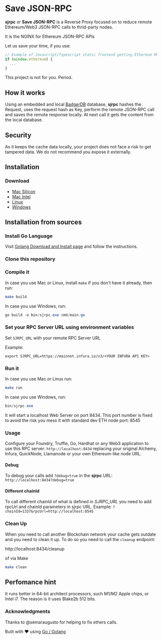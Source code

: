 # Save JSON-RPC

**sjrpc** or **Save JSON-RPC** is a Reverse Proxy focused on to reduce remote Ethereum/Web3 JSON-RPC calls to thrid-party nodes.

It is the NGINX for Ethereum JSON-RPC APIs

Let us save your time, if you use:

```javascript
// Example of Javascript/Typescript static frontend getting Ethereum RPC connection via browser embedded connection, such as Metamask
if (window.ethereum) { 
  ...
}
```

This project is not for you. Period.

## How it works

Using an embedded and local [BadgerDB](https://github.com/dgraph-io/badger) database, **sjrpc** hashes the Request,
uses the request hash as Key, perform the remote JSON-RPC call and saves the remote response locally. At next call it gets the content from the local database.

## Security

As it keeps the cache data locally, your project does not face a risk to get tampered data. We do not recommend you expose it externally.

## Installation

### Download

- [Mac Silicon]("downloads/sjrpc-v0.1.0-mac-silicon")
- [Mac Intel]("downloads/sjrpc-v0.1.0-mac-intel")
- [Linux]("downloads/sjrpc-v0.1.0-linux-amd64")
- [Windows]("downloads/sjrpc-v0.1.0-windows-amd64.exe")

## Installation from sources

### Install Go Language

Visit [Golang Download and Install page](https://go.dev/doc/install) and follow the instructions.

### Clone this repository

### Compile it

In case you use Mac or Linux, install `make` if you don't have it already, then run:

```bash
make build
```

In case you use Windows, run:

```powershell
go build -o bin/sjrpc.exe cmd/main.go
```

### Set your RPC Server URL using environment variables

Set `SJRPC_URL` with your remote RPC Server URL

Example:

```shell
export SJRPC_URL=https://mainnet.infura.io/v3/<YOUR INFURA API KEY>
```

### Run it

In case you use Mac or Linux run:

```bash
make run
```

In case you use Windows, run:

```powershell
bin/sjrpc.exe
```

It will start a localhost Web Server on port 8434. This port number is fixed to avoid the risk you mess it with standard dev ETH node port: 8545

### Usage

Configure your Foundry, Truffle, Go, Hardhat or any Web3 application to use this RPC server: `http://localhost:8434` replacing your original 
Alchemy, Infura, QuickNode, Llamanode or your own Ethereum-like node URL.

#### Debug

To debug your calls add `?debug=true` in the **sjrpc** URL: `http://localhost:8434?debug=true`

#### Different chainId

To call different chainId of what is defined in *SJRPC_URL* you need to add rpcUrl and chainId parameters in sjrpc URL.
Example: `?chainId=1337&rpcUrl=http://localhost:8545`

### Clean Up

When you need to call another Blockchain network your cache gets outdate and you need to clean it up. To do so you need to call the `cleanup` endpoint:

http://localhost:8434/cleanup

of via Make

```bash
make clean 
```

## Perfomance hint

It runs better in 64-bit architect processors, such M1/M2 Apple chips, or Intel i7. The reason is it uses Blake2b 512 bits.

### Acknowledgments

Thanks to @semaraugusto for helping to fix ethers calls.

Built with ❤️ using [Go / Golang](https://golang.dev)